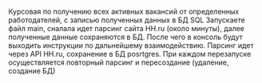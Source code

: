 Курсовая по получению всех активных вакансий 
от определенных работодателей, с записью полученных данных в БД SQL
Запускаете файл main, сналала идет парсинг сайта HH.ru (около минуты), далее полученные данные сохраняются в БД.
После чего в консоль будут выходить инструкции по дальнейшему взаимодействию.
Парсинг идет через API HH.ru, сохранение в БД posrtgres. 
При каждом перезапуске осуществляется повторный парсинг и пересоздание (удаление, создание БД)
